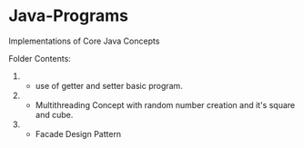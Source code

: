 # Java-Programs
Implementations of Core Java Concepts 

Folder Contents:
1. - use of getter and setter basic program.
2. - Multithreading Concept with random number creation and it's square and cube.
3. - Facade Design Pattern
